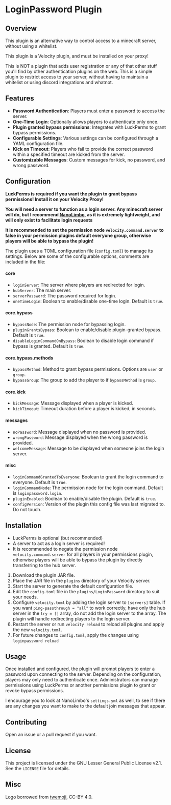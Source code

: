 # LoginPassword Plugin

## Overview

This plugin is an alternative way to control access to a minecraft server, without using a whitelist.

This plugin is a Velocity plugin, and must be installed on your proxy!

This is NOT a plugin that adds user registration or any of that other stuff you'll find by other authentication plugins on the web. This is a simple plugin to restrict access to your server, without having to maintain a whitelist or using discord integrations and whatnot.

## Features

- **Password Authentication**: Players must enter a password to access the server.
- **One-Time Login**: Optionally allows players to authenticate only once.
- **Plugin granted bypass permissions**: Integrates with LuckPerms to grant bypass permissions.
- **Configurable Settings**: Various settings can be configured through a YAML configuration file.
- **Kick on Timeout**: Players who fail to provide the correct password within a specified timeout are kicked from the server.
- **Customizable Messages**: Custom messages for kick, no password, and wrong password.

## Configuration

**LuckPerms is required if you want the plugin to grant bypass permissions! Install it on your Velocity Proxy!**

**You will need a server to function as a login server. Any minecraft server will do, but I recommend [NanoLimbo](https://github.com/Nan1t/NanoLimbo), as it is extremely lightweight, and will only exist to facilitate login requests**

**It is recommended to set the permission node `velocity.command.server` to false in your permission plugins default everyone group, otherwise players will be able to bypass the plugin!**


The plugin uses a TOML configuration file (`config.toml`) to manage its settings. Below are some of the configurable options, comments are included in the file:
#### core
- `loginServer`: The server where players are redirected for login.
- `hubServer`: The main server.
- `serverPassword`: The password required for login.
- `oneTimeLogin`: Boolean to enable/disable one-time login. Default is `true`.
#### core.bypass
- `bypassNode`: The permission node for bypassing login.
- `pluginGrantsBypass`: Boolean to enable/disable plugin-granted bypass. Default is `true`.
- `disableLoginCommandOnBypass`: Boolean to disable login command if bypass is granted. Default is `true`.
#### core.bypass.methods
- `bypassMethod`: Method to grant bypass permissions. Options are `user` or `group`.
- `bypassGroup`: The group to add the player to if `bypassMethod` is `group`.
#### core.kick
- `kickMessage`: Message displayed when a player is kicked.
- `kickTimeout`: Timeout duration before a player is kicked, in seconds.
#### messages
- `noPassword`: Message displayed when no password is provided.
- `wrongPassword`: Message displayed when the wrong password is provided.
- `welcomeMessage`: Message to be displayed when someone joins the login server.
#### misc
- `loginCommandGrantedToEveryone`: Boolean to grant the login command to everyone. Default is `true`.
- `loginCommandNode`: The permission node for the login command. Default is `loginpassword.login`.
- `pluginEnabled`: Boolean to enable/disable the plugin. Default is `true`.
- `configVersion`: Version of the plugin this config file was last migrated to. Do not touch.

## Installation

- LuckPerms is optional (but recommended)
- A server to act as a login server is required!
- It is recommended to negate the permission node `velocity.command.server` for all players in your permissions plugin, otherwise players will be able to bypass the plugin by directly transferring to the hub server.

1. Download the plugin JAR file.
2. Place the JAR file in the `plugins` directory of your Velocity server.
3. Start the server to generate the default configuration file.
4. Edit the `config.toml` file in the `plugins/LoginPassword` directory to suit your needs.
5. Configure `velocity.toml` by adding the login server to `[servers]` table. If you want `ping-passthrough = "all"` to work correctly, have only the hub server in the `try = []` array, do not add the login server to the array. The plugin will handle redirecting players to the login server.
6. Restart the server or run `velocity reload` to reload all plugins and apply the new `velocity.toml`.
7. For future changes to `config.toml`, apply the changes using `loginpassword reload`

## Usage

Once installed and configured, the plugin will prompt players to enter a password upon connecting to the server. Depending on the configuration, players may only need to authenticate once. Administrators can manage permissions using LuckPerms or another permissions plugin to grant or revoke bypass permissions.

I encourage you to look at NanoLimbo's `settings.yml` as well, to see if there are any changes you want to make to the default join messages that appear.

## Contributing

Open an issue or a pull request if you want.

## License

This project is licensed under the GNU Lesser General Public License v2.1. See the `LICENSE` file for details.

## Misc
Logo borrowed from [twemoji](https://github.com/twitter/twemoji), CC-BY 4.0.
